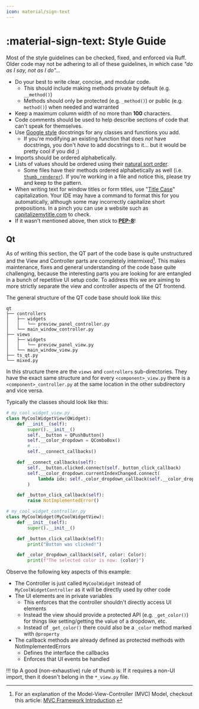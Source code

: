 ```yaml
---
icon: material/sign-text
---
```


# :material-sign-text: Style Guide

Most of the style guidelines can be checked, fixed, and enforced via Ruff. Older code may not be adhering to all of these guidelines, in which case _"do as I say, not as I do"..._

-   Do your best to write clear, concise, and modular code.
    -   This should include making methods private by default (e.g. `__method()`)
    -   Methods should only be protected (e.g. `_method()`) or public (e.g. `method()`) when needed and warranted
-   Keep a maximum column width of no more than **100** characters.
-   Code comments should be used to help describe sections of code that can't speak for themselves.
-   Use [Google style](https://google.github.io/styleguide/pyguide.html#s3.8-comments-and-docstrings) docstrings for any classes and functions you add.
    -   If you're modifying an existing function that does _not_ have docstrings, you don't _have_ to add docstrings to it... but it would be pretty cool if you did ;)
-   Imports should be ordered alphabetically.
-   Lists of values should be ordered using their [natural sort order](https://en.wikipedia.org/wiki/Natural_sort_order).
    -   Some files have their methods ordered alphabetically as well (i.e. [`thumb_renderer`](https://github.com/TagStudioDev/TagStudio/blob/main/src/tagstudio/qt/widgets/thumb_renderer.py)). If you're working in a file and notice this, please try and keep to the pattern.
-   When writing text for window titles or form titles, use "[Title Case](https://apastyle.apa.org/style-grammar-guidelines/capitalization/title-case)" capitalization. Your IDE may have a command to format this for you automatically, although some may incorrectly capitalize short prepositions. In a pinch you can use a website such as [capitalizemytitle.com](https://capitalizemytitle.com/) to check.
-   If it wasn't mentioned above, then stick to [**PEP-8**](https://peps.python.org/pep-0008/)!

## Qt

As of writing this section, the QT part of the code base is quite unstructured and the View and Controller parts are completely intermixed[^1]. This makes maintenance, fixes and general understanding of the code base quite challenging, because the interesting parts you are looking for are entangled in a bunch of repetitive UI setup code. To address this we are aiming to more strictly separate the view and controller aspects of the QT frontend.

The general structure of the QT code base should look like this:

```
qt
├── controllers
│   ├── widgets
│   │   └── preview_panel_controller.py
│   └── main_window_controller.py
├── views
│   ├── widgets
│   │   └── preview_panel_view.py
│   └── main_window_view.py
├── ts_qt.py
└── mixed.py
```

In this structure there are the `views` and `controllers` sub-directories. They have the exact same structure and for every `<component>_view.py` there is a `<component>_controller.py` at the same location in the other subdirectory and vice versa.

Typically the classes should look like this:

```py
# my_cool_widget_view.py
class MyCoolWidgetView(QWidget):
    def __init__(self):
        super().__init__()
        self.__button = QPushButton()
        self.__color_dropdown = QComboBox()
        # ...
        self.__connect_callbacks()

    def __connect_callbacks(self):
        self.__button.clicked.connect(self._button_click_callback)
        self.__color_dropdown.currentIndexChanged.connect(
            lambda idx: self._color_dropdown_callback(self.__color_dropdown.itemData(idx))
        )

    def _button_click_callback(self):
        raise NotImplementedError()
```

```py
# my_cool_widget_controller.py
class MyCoolWidget(MyCoolWidgetView):
    def __init__(self):
        super().__init__()

    def _button_click_callback(self):
        print("Button was clicked!")

    def _color_dropdown_callback(self, color: Color):
        print(f"The selected color is now: {color}")
```

Observe the following key aspects of this example:

-   The Controller is just called `MyCoolWidget` instead of `MyCoolWidgetController` as it will be directly used by other code
-   The UI elements are in private variables
    -   This enforces that the controller shouldn't directly access UI elements
    -   Instead the view should provide a protected API (e.g. `_get_color()`) for things like setting/getting the value of a dropdown, etc.
    -   Instead of `_get_color()` there could also be a `_color` method marked with `@property`
-   The callback methods are already defined as protected methods with NotImplementedErrors
    -   Defines the interface the callbacks
    -   Enforces that UI events be handled

<!-- prettier-ignore -->
!!! tip
    A good (non-exhaustive) rule of thumb is: If it requires a non-UI import, then it doesn't belong in the `*_view.py` file.

[^1]: For an explanation of the Model-View-Controller (MVC) Model, checkout this article: [MVC Framework Introduction](https://www.geeksforgeeks.org/mvc-framework-introduction/).
